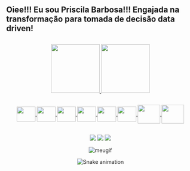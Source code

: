 ## Oiee!!! Eu sou Priscila Barbosa!!! Engajada na transformação para tomada de decisão data driven!

##

<div align="center">
  <a href="https://github.com/PrisBarbosa">
  <img height="130em" src="https://github-readme-stats.vercel.app/api?username=PrisBarbosa&show_icons=true&theme=dracula&include_all_commits=true&count_private=true"/>
  <img height="130em" src="https://github-readme-stats.vercel.app/api/top-langs/?username=PrisBarbosa&layout=compact&langs_count=7&theme=dracula"/>
    
##
    
<img align="center" height="40" width="50" src="https://cdn.jsdelivr.net/gh/devicons/devicon/icons/canva/canva-original.svg" />
<img align="center" height="40" width="50" src="https://cdn.jsdelivr.net/gh/devicons/devicon/icons/mysql/mysql-original.svg" />   
<img align="center" height="40" width="50" src="https://cdn.jsdelivr.net/gh/devicons/devicon/icons/postgresql/postgresql-original.svg" />  
<img align="center" height="40" width="50" src="https://e7.pngegg.com/pngimages/327/384/png-clipart-power-bi-business-intelligence-microsoft-azure-microsoft-dynamics-cloud-computing-cloud-computing-angle-text.png" />
<img align="center" height="40" width="50" src="https://encrypted-tbn0.gstatic.com/images?q=tbn:ANd9GcSU3s8bkQPMndvSl3XQzI9fNdaRAZv-kdznc19IP-VCvb-Nnkh_1MfgTwHkIgBD37ktTOk&usqp=CAU" /> 
<img align="center" height="40" width="50" src="https://cdn.jsdelivr.net/gh/devicons/devicon/icons/spss/spss-original.svg" />
<img align="center" height="50" width="60" src="https://cdn.icon-icons.com/icons2/1381/PNG/512/dbeaver_94555.png" />
<img align="center" height="50" width="60" src="https://icon-icons.com/pt/icone/python-vertical-logo/168039.png " />

          
##

 <div> 
  <a href = "mailto:priscila.kort@gmail.com"><img src="https://img.shields.io/badge/-Gmail-%23333?style=for-the-badge&logo=gmail&logoColor=white" target="_blank"></a>
  <a href="https://www.linkedin.com/in/prisbarbosa" target="_blank"><img src="https://img.shields.io/badge/-LinkedIn-%230077B5?style=for-the-badge&logo=linkedin&logoColor=white" target="_blank"></a> 
  <a href="https://instagram.com/comcienciadedados" target="_blank"><img src="https://img.shields.io/badge/-Instagram-%23E4405F?style=for-the-badge&logo=instagram&logoColor=white" target="_blank"></a>
   
   
   
  ![meugif](https://user-images.githubusercontent.com/95291494/144163060-491a33bd-a356-4781-847a-1dbc218bd858.gif)
   
 
  ![Snake animation](https://github.com/PrisBarbosa/PrisBarbosa/blob/output/github-contribution-grid-snake.svg)

  </div> 
       
##
    

